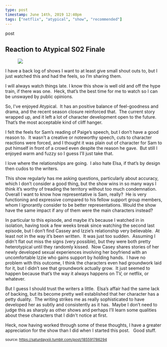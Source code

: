 ```yaml
---
type: post
timestamp: June 14th, 2019 12:40pm
tags: ["netflix", "atypical", "show", "recommended"]
---
```

post
## Reaction to Atypical S02 Finale ##
<figure class="tmblr-full" data-orig-height="222" data-orig-width="500"><img src="https://64.media.tumblr.com/f7f165b06f7b97e150503c445bd19241/tumblr_pf0gd2y0qL1xg1bbjo5_500.gif" data-orig-height="222" data-orig-width="500"/></figure>
I have a back log of shows I want to at least give small shout outs to, but I just watched this and had the feels, so I’m sharing them.

I will always watch things late. I know this show is well old and off the hype train, if there was one.  Heck, that’s the best time for me to watch so I can be unswayed by public opinions.  

So, I've enjoyed Atypical.  It has an positive balance of feel-goodness and drama, and the recent season closure reinforced that.  The current story wrapped up, and it left a lot of character development open to the future.  That’s the most acceptable kind of cliff hanger.

I felt the feels for Sam’s reading of Paige’s speech, but I don’t have a good reason to.  It wasn't a creative or noteworthy speech, cuts to character reactions were forced, and I thought it was plain out of character for Sam to put himself in front of a crowd even despite the reason he gave.  But still I enjoyed warm and fuzzy so I guess I’ll just take that.

I love where the relationships are going.  I also hate Elsa, if that’s by design then cudos to the writers.  

This show regularly has me asking questions, particularly about accuracy, which I don’t consider a good thing, but the show wins in so many ways I think it’s worthy of treading the territory without too much condemnation.  Overall I want to know how representative is Sam, really?  He is very functioning and expressive compared to his fellow support group members, whom I ignorantly consider to be better representations. Would the show have the same impact if any of them were the main characters instead?

In particular to this episode, and maybe it’s because I watched in in isolation, having took a few weeks break since watching the second last episode, but I don’t find Cassey and Izzie’s relationship very believable.  At least not in the way it’s been written.  It was just too sudden.  Assuming I didn't flat out miss the signs (very possible), but they were both pretty heterotypical until they randomly kissed.  Now Casey shares stories of her newly developed sexual experiences involving her boyfriend with an uncomfortable Izzie who gains support by holding hands.  I have no problem with this outcome, I think the characters even had groundwork laid for it, but I didn’t see that groundwork actually grow.  It just seemed to happen because that’s the way it always happens on TV, or netflix, or whatever.

But I guess I should trust the writers a little.  Elsa’s affair had the same lack of backing, but its become pretty well established that her character has a petty duality.  The writing strikes me as really sophisticated to have developed her as subtly and consistently as it has.  Maybe I don’t need to judge this as sharply as other shows and perhaps I’ll learn some qualities about these characters that I didn't notice at first.

Heck, now having worked through some of these thoughts, I have a greater appreciation for the show than I did when I started this post.   Good stuff.

      
      
      
      
      
      
  
<small>source: https://saturdayxiii.tumblr.com/post/185591786294</small>